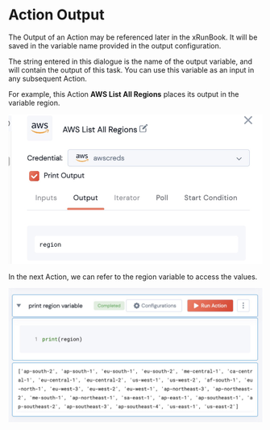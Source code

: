 # Action Output

The Output of an Action may be referenced later in the xRunBook. It will be saved in the variable name provided in the output configuration.

The string entered in this dialogue is the name of the output variable, and will contain the output of this task. You can use this variable as an input in any subsequent Action.&#x20;



For example, this Action **AWS List All Regions** places its output in the variable region.

![Action output is saved in the variable 'region'](<../../../.gitbook/assets/image (1).png>)

In the next Action, we can refer to the region variable to access the values. &#x20;

![printing the value of a variable](<../../../.gitbook/assets/image (6).png>)

